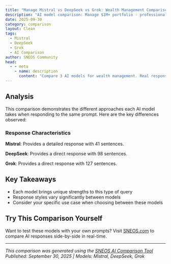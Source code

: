 ```yaml
---
title: "Manage Mistral vs DeepSeek vs Grok: Wealth Management Comparison 2025M+ portfolio - professional wealth management strategies"
description: "AI model comparison: Manage $1M+ portfolio - professional wealth management strategies..."
date: 2025-09-30
category: comparison
layout: Clean
tags:
  - Mistral
  - DeepSeek
  - Grok
  - AI Comparison
author: SNEOS Community
head:
  - - meta
    - name: description
      content: "Compare 3 AI models for wealth management. Real responses from Mistral, DeepSeek, Grok with detailed analysis."
---
```


<ChatComparison
  title="Manage Mistral vs DeepSeek vs Grok: Wealth Management Comparison 2025M+ portfolio - professional wealth management strategies"
  prompt="Manage $1M+ portfolio - professional wealth management strategies"
  :responses='{"Mistral": "Managing a $1M\u002B portfolio requires a strategic and disciplined approach to ensure long-term growth and stability. Here are some professional wealth management strategies to consider:\n\n### 1. **Diversification**\n - **Asset Allocation**: Spread your investments across different asset classes such as stocks, bonds, real estate, and alternative investments.\n - **Sector Diversification**: Within each asset class, diversify across various sectors to reduce risk.\n - **Geographic Diversification**: Invest in both domestic and international markets to mitigate country-specific risks.\n\n### 2. **Risk Management**\n - **Risk Tolerance**: Assess your risk tolerance and adjust your portfolio accordingly.\n - **Hedging Strategies**: Use options, futures, and other derivatives to protect against market downturns.\n - **Rebalancing**: Periodically rebalance your portfolio to maintain your desired asset allocation.\n\n### 3. **Investment Selection**\n - **Equities**: Focus on blue-chip stocks, growth stocks, and dividend-paying stocks.\n - **Bonds**: Include government bonds, corporate bonds, and municipal bonds for stability and income.\n - **Real Estate**: Consider REITs (Real Estate Investment Trusts) or direct property investments.\n - **Alternative Investments**: Explore private equity, hedge funds, and commodities for diversification.\n\n### 4. **Tax Efficiency**\n - **Tax-Advantaged Accounts**: Utilize IRAs, 401(k)s, and other tax-advantaged accounts.\n - **Tax-Loss Harvesting**: Sell losing investments to offset gains and reduce tax liability.\n - **Tax-Efficient Investments**: Invest in municipal bonds and other tax-efficient vehicles.\n\n### 5. **Financial Planning**\n - **Goal Setting**: Define your financial goals, whether they are retirement, education funding, or wealth preservation.\n - **Cash Flow Management**: Ensure you have adequate liquidity for short-term needs and emergencies.\n - **Estate Planning**: Plan for the transfer of wealth through wills, trusts, and other estate planning tools.\n\n### 6. **Professional Advice**\n - **Financial Advisor**: Consider hiring a certified financial planner (CFP) or a chartered financial analyst (CFA) for personalized advice.\n - **Investment Manager**: Use the services of a professional investment manager for active portfolio management.\n - **Legal and Tax Advisors**: Consult with attorneys and tax professionals for complex financial and legal matters.\n\n### 7. **Monitoring and Review**\n - **Regular Reviews**: Conduct regular portfolio reviews to assess performance and make necessary adjustments.\n - **Market Analysis**: Stay informed about market trends and economic indicators that could impact your investments.\n - **Performance Benchmarking**: Compare your portfolio\u0027s performance against relevant benchmarks to ensure it is meeting your objectives.\n\n### 8. **Ethical and Sustainable Investing**\n - **ESG Criteria**: Consider environmental, social, and governance (ESG) factors in your investment decisions.\n - **Socially Responsible Investing**: Invest in companies that align with your values and ethical standards.\n\n### 9. **Liquidity Management**\n - **Emergency Fund**: Maintain an emergency fund equivalent to 3-6 months of living expenses.\n - **Cash Reserves**: Keep a portion of your portfolio in liquid assets like money market funds or short-term bonds.\n\n### 10. **Technology and Tools**\n - **Financial Software**: Use financial planning and investment management software to track and analyze your portfolio.\n - **Robo-Advisors**: Consider using robo-advisors for automated investment management and rebalancing.\n\n### Example Portfolio Allocation\n- **Equities**: 60%\n - Large-cap stocks: 30%\n - Mid-cap stocks: 15%\n - Small-cap stocks: 10%\n - International stocks: 5%\n- **Bonds**: 30%\n - Government bonds: 15%\n - Corporate bonds: 10%\n - Municipal bonds: 5%\n- **Real Estate**: 5%\n- **Alternative Investments**: 5%\n\n### Conclusion\nManaging a $1M\u002B portfolio involves a combination of strategic planning, diversification, risk management, and ongoing monitoring. Seeking professional advice and staying informed about market trends can help ensure your portfolio meets your financial goals and provides long-term stability.", "DeepSeek": "Of course. Managing a $1 million\u002B portfolio requires a shift from basic investing to sophisticated wealth management. The strategies move beyond simple asset allocation to encompass tax efficiency, risk mitigation, generational planning, and access to exclusive opportunities.\n\nHere is a comprehensive breakdown of professional wealth management strategies for a portfolio of this size.\n\n### Core Philosophy: The Bedrock of Professional Management\n\n1. **Goals-Based Investing:** The portfolio is not a standalone number. It\u0027s a tool to achieve specific, defined life goals (e.g., financial independence in 10 years, funding children\u0027s education, purchasing a second home, leaving a legacy).\n2. **Holistic Planning:** Investment decisions are inseparable from tax, estate, and insurance planning. Every action is considered for its net *after-tax* return and its impact on your overall financial picture.\n3. **Risk Management, Not Just Return chasing:** Preservation of capital is paramount. The focus is on managing drawdowns and volatility to ensure the portfolio can withstand market downturns without derailing long-term plans.\n4. **Discipline Over Emotion:** A formal Investment Policy Statement (IPS) is created to serve as a \u0022rulebook,\u0022 preventing emotional decisions during market euphoria or panic.\n\n---\n\n### Key Professional Strategies in Detail\n\n#### 1. Advanced Asset Allocation \u0026 Diversification\n\nThis goes far beyond a simple \u002260/40\u0022 stock/bond split.\n\n* **Factor-Based Investing:** Allocating to specific, historically rewarded risk factors like:\n * **Value:** Stocks trading below their intrinsic worth.\n * **Low Volatility:** Stocks with less price fluctuation, which often outperform in downturns.\n * **Quality:** Companies with strong balance sheets and stable earnings.\n * **Momentum:** Stocks that have been performing well recently.\n* **Alternative Investments:** This is a key differentiator for large portfolios.\n * **Private Equity/Venture Capital:** Investing in private companies for potentially higher returns, accepting illiquidity.\n * **Hedge Funds:** Strategies designed to generate returns uncorrelated to public markets (e.g., long/short equity, market neutral, global macro).\n * **Private Credit/Direct Lending:** Acting as a bank to companies, often yielding higher income than public bonds.\n * **Real Assets:** Direct real estate, REITs, infrastructure, and commodities (like timber, agriculture) to hedge against inflation.\n* **Global Diversification:** Significant allocation to international and emerging markets to capture growth and provide geographic diversification.\n\n#### 2. Sophisticated Tax-Efficiency Strategies\n\nTaxes are one of the largest drags on performance. At this level, tax management is a daily activity.\n\n* **Tax-Loss Harvesting:** Systematically selling securities at a loss to offset realized gains, potentially saving tens of thousands in taxes annually. This can be done tactically even in up markets.\n* **Asset Location:** Placing investments in the most tax-efficient accounts.\n * **Tax-Inefficient assets** (e.g., REITs, high-yield bonds) go into **Tax-Deferred (IRA/401k)** accounts.\n * **Tax-Efficient assets** (e.g., ETFs, low-turnover equity funds) go into **Taxable Brokerage** accounts.\n * **Tax-Free Growth assets** (e.g., high-growth stocks) are ideal for **Roth IRAs**.\n* **Managing Capital Gains:** Strategically realizing gains in low-income years and using specific share identification (e.g., HIFO - Highest In, First Out) to minimize the cost basis of sold shares.\n* **Municipal Bond Ladder:** Constructing a portfolio of high-quality municipal bonds whose interest is federally tax-free (and often state tax-free), providing tax-efficient income.\n\n#### 3. Estate and Legacy Planning\n\nEnsuring your wealth is transferred according to your wishes, efficiently and with minimal tax burden.\n\n* **Irrevocable Trusts:** Used to move assets out of your taxable estate (e.g., for spouse, children, or charity) while potentially providing creditor protection.\n* **Grantor Retained Annuity Trusts (GRATs):** Advanced strategy to transfer future asset appreciation to heirs with little to no gift tax.\n* **Family Limited Partnerships (FLPs):** To consolidate family assets, facilitate gifting, and provide centralized management and liability protection.\n* **Charitable Giving Strategies:**\n * **Donor-Advised Funds (DAFs):** Contribute highly appreciated stock, get an immediate tax deduction, and recommend grants to charities over time.\n * **Charitable Remainder Trusts (CRTs):** Provide you with an income stream for life, with the remainder going to charity, while avoiding capital gains tax on the donated assets.\n\n#### 4. Risk Management and Hedging\n\n* **Options Strategies:** Using puts for portfolio protection (collars), selling covered calls for incremental income, and other defined-risk strategies.\n* **Structured Notes:** Bank-issued products that offer principal protection with participation in market gains (understand the complexity and counterparty risk).\n* **Liability-Driven Investing (LDI):** If you have specific future liabilities (e.g., a balloon payment, college tuition), you build a portfolio of bonds designed to mature to meet those exact cash needs, immunizing that part of your portfolio from interest rate risk.\n\n#### 5. Access and Implementation\n\n* **A Team of Experts:** You are not hiring a single advisor but a team that includes a CFA-level investment strategist, a CPA for complex tax issues, and an estate planning attorney.\n* **Institutional Share Classes \u0026 Separately Managed Accounts (SMAs):**\n * Access to funds with lower expense ratios than retail shares.\n * SMAs for direct ownership of stocks or bonds, allowing for hyper-personalized tax management and customization (e.g., avoiding a specific stock you already hold).\n* **Direct Investments:** Opportunities to invest directly in private companies, real estate projects, or venture funds.\n\n---\n\n### Sample Portfolio Framework (Illustrative)\n\nThis is not a recommendation, but an example of how a $1.5M portfolio might be structured with a \u0022Moderate Growth\u0022 objective.\n\n| Asset Class | Allocation | Implementation | Rationale |\n| :--- | :--- | :--- | :--- |\n| **Public Core Equity** | 40% | US \u0026 International ETFs; SMAs | Low-cost market exposure, tax-efficient |\n| **Factor Tilts** | 10% | Value, Low Volatility, Quality ETFs/SMAs | Enhance returns \u0026 reduce risk vs. core |\n| **Fixed Income** | 20% | Muni Bond Ladder; Short-Duration Treasuries | Tax-efficient income \u0026 ballast |\n| **Alternatives** | 20% | Private Equity Fund (5%), Hedge Fund (10%), Real Estate (5%) | Diversification, non-correlation, inflation hedge |\n| **Cash \u0026 Liquidity** | 10% | Money Market Funds, T-Bills | Dry powder for opportunities, safety |\n\n---\n\n### Actionable Steps for You\n\n1. **Define Your Goals and IPS:** Write down your 5, 10, and 25-year goals. What is this money for? This is the first step with any professional.\n2. **Assemble Your Team:** You have three main choices:\n * **Fee-Only RIA (Registered Investment Advisor):** Often considered the gold standard for fiduciary care. They are legally obligated to act in your best interest.\n * **Multi-Family Office (MFO):** For $5M\u002B, provides a full suite of integrated services (investment, tax, legal, concierge).\n * **Select Private Wealth Arms of Major Banks:** (e.g., Goldman Sachs, Morgan Stanley, JP Morgan). Offers extensive resources and access, but be mindful of potential conflicts of interest.\n3. **Conduct a Full Financial Audit:** Review all assets, liabilities, insurance policies, and existing estate documents with your new team.\n4. **Implement the Plan in Phases:** A sophisticated portfolio cannot be built in a day. It\u0027s implemented over months to manage market risk and transaction costs.\n5. **Schedule Regular Reviews:** At minimum, semi-annual portfolio reviews and an annual \u0022big picture\u0022 meeting with your entire advisory team (financial, tax, legal).\n\n**Disclaimer:** This information is for educational purposes only and does not constitute financial, tax, or legal advice. Managing a portfolio of this size is complex and requires personalized advice from qualified professionals. Past performance is not a guarantee of future results. All investments involve risk, including the possible loss of principal.", "Grok": "Managing a portfolio of $1M or more requires a disciplined, strategic, and personalized approach to wealth management. Professional wealth management strategies are designed to preserve capital, generate returns, and align with the investor\u2019s goals, risk tolerance, and time horizon. Below are key strategies often employed by professional wealth managers to effectively manage high-net-worth portfolios:\n\n---\n\n### 1. Define Clear Financial Goals and Risk Tolerance\n- **Objective Setting:** Identify short-term and long-term goals such as retirement, legacy planning, funding major purchases, or philanthropy. Goals will guide asset allocation and investment decisions.\n- **Risk Assessment:** Determine your risk tolerance (conservative, moderate, aggressive) and capacity (ability to absorb losses). A $1M\u002B portfolio often requires balancing growth with capital preservation.\n- **Time Horizon:** Consider how long you can invest the money before needing liquidity. Longer horizons typically allow for more aggressive strategies.\n\n**Professional Tip:** Use tools like risk profiling questionnaires and stress-test scenarios to simulate portfolio performance under adverse conditions.\n\n---\n\n### 2. Develop a Diversified Asset Allocation Strategy\nDiversification is critical to mitigating risk while optimizing returns. A well-diversified portfolio typically includes a mix of asset classes tailored to your risk profile and goals.\n\n- **Core Asset Classes:**\n - **Equities (Stocks):** For growth (e.g., large-cap, small-cap, international).\n - **Fixed Income (Bonds):** For income and stability (e.g., government, corporate, municipal bonds).\n - **Cash or Cash Equivalents:** For liquidity and safety (e.g., money market funds, T-bills).\n- **Alternative Investments:** For high-net-worth individuals, consider non-traditional assets to enhance diversification and returns:\n - Real estate (direct ownership, REITs).\n - Private equity or venture capital.\n - Hedge funds or managed futures.\n - Commodities (gold, silver, etc.) as a hedge against inflation.\n- **Geographic Diversification:** Invest across different regions (e.g., U.S., Europe, emerging markets) to reduce country-specific risks.\n\n**Professional Tip:** Rebalance periodically (e.g., quarterly or annually) to maintain your target allocation as market conditions shift.\n\n**Example Allocation for a Moderate Risk $1M Portfolio:**\n- Equities: 50% ($500,000)\n- Fixed Income: 30% ($300,000)\n- Alternatives (Real Estate, etc.): 15% ($150,000)\n- Cash/Cash Equivalents: 5% ($50,000)\n\n---\n\n### 3. Implement Tax-Efficient Strategies\nMinimizing tax liabilities is a cornerstone of wealth management for large portfolios.\n\n- **Tax-Advantaged Accounts:** Maximize contributions to accounts like IRAs, 401(k)s, or 529 plans (if applicable for education savings).\n- **Tax-Loss Harvesting:** Sell underperforming investments to offset capital gains, while reinvesting in similar (but not identical) assets to maintain market exposure.\n- **Asset Location:** Place high-growth, high-tax investments (e.g., equities) in tax-advantaged accounts and income-generating assets (e.g., bonds) in taxable accounts where possible.\n- **Long-Term Capital Gains:** Favor long-term investments to benefit from lower capital gains tax rates.\n- **Charitable Giving:** Use donor-advised funds or direct gifts of appreciated securities to reduce taxable income while supporting causes.\n\n**Professional Tip:** Work with a tax advisor or CPA alongside your wealth manager to integrate tax strategies into your portfolio plan.\n\n---\n\n### 4. Focus on Cost Management\nEven small fees can erode a $1M\u002B portfolio over time. Professionals prioritize cost efficiency.\n\n- **Low-Cost Investments:** Use index funds or ETFs with low expense ratios for broad market exposure.\n- **Negotiate Advisory Fees:** Wealth managers often charge 0.5%-1.5% of assets under management (AUM). Negotiate fees or explore flat-fee or performance-based models.\n- **Avoid Overtrading:** Minimize transaction costs and taxes by adopting a buy-and-hold or strategic rebalancing approach.\n\n**Professional Tip:** Compare the total cost of ownership (fees, taxes, trading costs) when selecting investments or advisors.\n\n---\n\n### 5. Incorporate Active and Passive Strategies\nA hybrid approach often works best for large portfolios.\n\n- **Passive Investing:** Use index funds or ETFs to gain low-cost exposure to broad markets (e.g., S\u0026P 500, global indices).\n- **Active Management:** Hire portfolio managers or invest in actively managed funds for specific sectors, themes, or opportunities where alpha (outperformance) is possible.\n- **Tactical Adjustments:** Shift allocations based on market conditions, such as increasing cash during volatility or overweighting sectors with strong growth potential.\n\n**Professional Tip:** Allocate a portion of the portfolio to active strategies (e.g., 20-30%) while keeping the core in passive, low-cost investments.\n\n---\n\n### 6. Protect Capital with Risk Management\nPreserving wealth is often more important than chasing high returns for HNW portfolios.\n\n- **Stop-Loss Orders:** Use stop-loss or trailing stop orders to limit downside risk on individual holdings.\n- **Hedging Strategies:** Use options, futures, or inverse ETFs to protect against market downturns.\n- **Insurance Products:** Incorporate life insurance, annuities, or long-term care insurance to protect against specific personal risks.\n- **Emergency Fund:** Maintain 3-6 months of expenses in liquid, low-risk accounts to avoid forced sales during market dips.\n\n**Professional Tip:** Stress-test the portfolio against black-swan events (e.g., 2008-style crashes) to ensure it can withstand significant downturns.\n\n---\n\n### 7. Plan for Income Generation and Withdrawals\nFor retirees or those nearing retirement, a $1M\u002B portfolio often needs to provide sustainable income.\n\n- **Dividend Stocks and Bonds:** Allocate a portion to income-generating assets to create a steady cash flow.\n- **Systematic Withdrawal Plan (SWP):** Draw down a fixed percentage annually (e.g., 4% rule) adjusted for inflation.\n- **Bucket Strategy:** Divide the portfolio into buckets for short-term (cash), medium-term (bonds), and long-term (equities) needs to manage sequence of returns risk.\n\n**Professional Tip:** Use Monte Carlo simulations to model withdrawal sustainability under various market scenarios.\n\n---\n\n### 8. Engage Professional Advisors\nManaging a $1M\u002B portfolio often benefits from expert input due to its complexity.\n\n- **Wealth Manager/Financial Advisor:** To create and oversee a comprehensive investment plan.\n- **Tax Advisor:** To optimize tax strategies.\n- **Estate Planner/Attorney:** To structure trusts, wills, and other tools for wealth transfer and legacy planning.\n- **Accountant:** To manage reporting and compliance.\n\n**Professional Tip:** Choose fiduciary advisors who are legally obligated to act in your best interest, not just \u0022suitability\u0022 standards.\n\n---\n\n### 9. Monitor and Adjust Regularly\nA $1M\u002B portfolio requires ongoing oversight to adapt to changing goals, markets, and personal circumstances.\n\n- **Performance Reviews:** Evaluate portfolio performance against benchmarks (e.g., S\u0026P 500 for equities) at least quarterly.\n- **Life Event Adjustments:** Update the plan for events like marriage, divorce, births, or career changes.\n- **Market Conditions:** Stay informed about economic trends (e.g., interest rates, inflation) and adjust allocations as needed.\n\n**Professional Tip:** Use portfolio management software or advisor dashboards to track performance and risk metrics in real-time.\n\n---\n\n### 10. Focus on Estate and Legacy Planning\nFor high-net-worth individuals, wealth management extends beyond investments to how wealth is preserved and transferred.\n\n- **Trusts:** Use revocable or irrevocable trusts to manage assets and minimize estate taxes.\n- **Gifting Strategies:** Gift assets during your lifetime to reduce taxable estate while helping family or charities.\n- **Beneficiary Designations:** Ensure accounts like IRAs and life insurance have updated beneficiaries to avoid probate issues.\n\n**Professional Tip:** Review estate plans every 3-5 years or after major life changes to ensure they reflect current laws and intentions.\n\n---\n\n### Example $1M Portfolio Breakdown\nHere\u2019s a hypothetical portfolio for a 50-year-old investor with a moderate risk tolerance and a 15\u002B year horizon:\n\n- **Equities (50% - $500,000):**\n - U.S. Large-Cap ETF: $250,000\n - International Equity Fund: $150,000\n - Small/Mid-Cap Growth Fund: $100,000\n- **Fixed Income (30% - $300,000):**\n - U.S. Treasury Bonds: $150,000\n - Corporate Bond Fund: $100,000\n - Municipal Bonds: $50,000\n- **Alternatives (15% - $150,000):**\n - Real Estate Investment Trust (REIT): $100,000\n - Gold ETF: $50,000\n- **Cash/Cash Equivalents (5% - $50,000):**\n - High-Yield Savings Account: $50,000\n\n**Annual Review:** Rebalance to maintain target allocations, harvest tax losses, and adjust for changing goals or market conditions.\n\n---\n\n### Key Metrics to Track\n- **Portfolio Return:** Measure against benchmarks (e.g., S\u0026P 500 for equities, Bloomberg Barclays Bond Index for fixed income).\n- **Volatility (Standard Deviation):** Assess risk levels.\n- **Sharpe Ratio:** Evaluate risk-adjusted returns.\n- **Withdrawal Rate (if applicable):** Ensure sustainable drawdowns.\n\n---\n\n### Common Pitfalls to Avoid\n1. **Emotional Decisions:** Avoid panic-selling during downturns or chasing hot trends.\n2. **Overconcentration:** Don\u2019t over-allocate to a single stock, sector, or asset class.\n3. **Ignoring Inflation:** Ensure the portfolio grows faster than inflation to maintain purchasing power.\n4. **Neglecting Fees and Taxes:** Small costs compound over time, significantly impacting wealth.\n\n---\n\n### Conclusion\nManaging a $1M\u002B portfolio requires a blend of strategic planning, diversification, risk management, and"}' 
  published-date="11:13"
/>

## Analysis

This comparison demonstrates the different approaches each AI model takes when responding to the same prompt. Here are the key differences observed:

### Response Characteristics

**Mistral**: Provides a detailed response with 41 sentences. 

**DeepSeek**: Provides a direct response with 98 sentences. 

**Grok**: Provides a direct response with 127 sentences. 

## Key Takeaways

- Each model brings unique strengths to this type of query
- Response styles vary significantly between models
- Consider your specific use case when choosing between these models

## Try This Comparison Yourself

Want to test these models with your own prompts? Visit [SNEOS.com](https://sneos.com) to compare AI responses side-by-side in real-time.

---

*This comparison was generated using the [SNEOS AI Comparison Tool](https://sneos.com)*
*Published: September 30, 2025 | Models: Mistral, DeepSeek, Grok*
